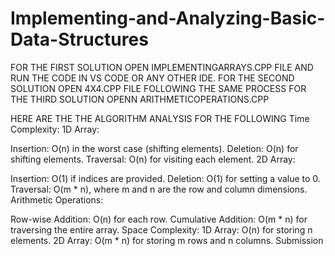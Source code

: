 # Implementing-and-Analyzing-Basic-Data-Structures
FOR THE FIRST SOLUTION OPEN IMPLEMENTINGARRAYS.CPP FILE AND RUN THE CODE IN VS CODE OR ANY OTHER IDE.
FOR THE SECOND SOLUTION OPEN 4X4.CPP FILE FOLLOWING THE SAME PROCESS
FOR THE THIRD SOLUTION OPENN ARITHMETICOPERATIONS.CPP 

HERE ARE THE THE ALGORITHM ANALYSIS FOR THE FOLLOWING 
Time Complexity:
1D Array:

Insertion: O(n) in the worst case (shifting elements).
Deletion: O(n) for shifting elements.
Traversal: O(n) for visiting each element.
2D Array:

Insertion: O(1) if indices are provided.
Deletion: O(1) for setting a value to 0.
Traversal: O(m * n), where m and n are the row and column dimensions.
Arithmetic Operations:

Row-wise Addition: O(n) for each row.
Cumulative Addition: O(m * n) for traversing the entire array.
Space Complexity:
1D Array: O(n) for storing n elements.
2D Array: O(m * n) for storing m rows and n columns.
Submission
